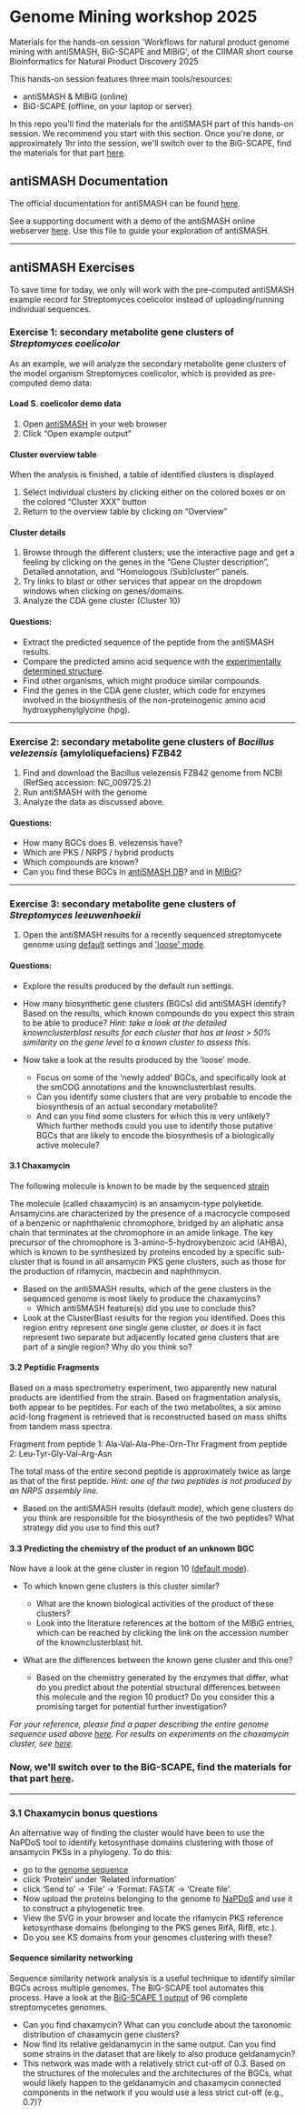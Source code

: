 # Genome Mining workshop 2025
Materials for the hands-on session 'Workflows for natural product genome mining with antiSMASH, BiG-SCAPE and MIBiG', of the CIIMAR short course Bioinformatics for Natural Product Discovery 2025

This hands-on session features three main tools/resources:
- antiSMASH & MIBiG (online)
- BiG-SCAPE (offline, on your laptop or server)

In this repo you'll find the materials for the antiSMASH part of this hands-on session. We recommend you start with this section.
Once you're done, or approximately 1hr into the session, we'll switch over to the BiG-SCAPE, find the materials for that part [here](https://github.com/CatarinaCarolina/BiG-SCAPE-workshop).

## antiSMASH Documentation

The official documentation for antiSMASH can be found [here](https://docs.antismash.secondarymetabolites.org).

See a supporting document with a demo of the antiSMASH online webserver [here](https://github.com/CatarinaCarolina/Genome-Mining-CIIMAR-2025/blob/main/antiSMASH_demo.pdf). Use this file to guide your exploration of antiSMASH.

------------

## antiSMASH Exercises

To save time for today, we only will work with the pre-computed antiSMASH example record for Streptomyces coelicolor instead of uploading/running individual sequences.

### Exercise 1: secondary metabolite gene clusters of _Streptomyces coelicolor_

As an example, we will analyze the secondary metabolite gene clusters of the model organism Streptomyces coelicolor, which is provided as pre-computed demo data:

#### Load S. coelicolor demo data

1.	Open [antiSMASH](http://antismash.secondarymetabolites.org/) in your web browser
2.	Click “Open example output”

#### Cluster overview table

When the analysis is finished, a table of identified clusters is displayed
1.	Select individual clusters by clicking either on the colored boxes or on the colored “Cluster XXX” button
2.	Return to the overview table by clicking on “Overview”

#### Cluster details

1.	Browse through the different clusters; use the interactive page and get a feeling by clicking on the genes in the “Gene Cluster description”, Detailed annotation, and “Homologous (Sub)cluster” panels.
2.	Try links to blast or other services that appear on the dropdown windows when clicking on genes/domains.
3.	Analyze the CDA gene cluster (Cluster 10)

#### Questions:

- Extract the predicted sequence of the peptide from the antiSMASH results.
- Compare the predicted amino acid sequence with the [experimentally determined structure](https://doi.org/10.1016/s1074-5521(02)00252-1).
- Find other organisms, which might produce similar compounds.
- Find the genes in the CDA gene cluster, which code for enzymes involved in the biosynthesis of the non-proteinogenic amino acid hydroxyphenylglycine (hpg).

------------

### Exercise 2: secondary metabolite gene clusters of _Bacillus velezensis_ (amyloliquefaciens) FZB42

1.	Find and download the Bacillus velezensis FZB42 genome from NCBI (RefSeq accession: NC_009725.2)
2.	Run antiSMASH with the genome
3.	Analyze the data as discussed above.

#### Questions:
- How many BGCs does B. velezensis have?
- Which are PKS / NRPS / hybrid products
- Which compounds are known?
- Can you find these BGCs in [antiSMASH DB](https://antismash-db.secondarymetabolites.org/)? and in [MIBiG](https://mibig.secondarymetabolites.org/)?

------------

### Exercise 3: secondary metabolite gene clusters of _Streptomyces leeuwenhoekii_

1. Open the antiSMASH results for a recently sequenced streptomycete genome using [default](http://bioinformatics.nl/~medem005/LN831790/index.html) settings and ['loose' mode](http://bioinformatics.nl/~medem005/LN831790_loose/index.html).

#### Questions:
- Explore the results produced by the default run settings.
 - How many biosynthetic gene clusters (BGCs) did antiSMASH identify? Based on the results, which known compounds do you expect this strain to be able to produce? _Hint: take a look at the detailed knownclusterblast results for each cluster that has at least > 50% similarity on the gene level to a known cluster to assess this._

- Now take a look at the results produced by the 'loose' mode.
  - Focus on some of the ‘newly added’ BGCs, and specifically look at the smCOG annotations and the knownclusterblast results.
  - Can you identify some clusters that are very probable to encode the biosynthesis of an actual secondary metabolite?
  - And can you find some clusters for which this is very unlikely? Which further methods could you use to identify those putative BGCs that are likely to encode the biosynthesis of a biologically active molecule?

#### 3.1 Chaxamycin

The following molecule is known to be made by the sequenced [strain](https://www.ebi.ac.uk/chebi/searchId.do?chebiId=CHEBI:69812)

The molecule (called chaxamycin) is an ansamycin-type polyketide. Ansamycins are characterized by the presence of a macrocycle composed of a benzenic or naphthalenic chromophore, bridged by an aliphatic ansa chain that terminates at the chromophore in an amide linkage. The key precursor of the chromophore is 3-amino-5-hydroxybenzoic acid (AHBA), which is known to be synthesized by proteins encoded by a specific sub-cluster that is found in all ansamycin PKS gene clusters, such as those for the production of rifamycin, macbecin and naphthmycin.

- Based on the antiSMASH results, which of the gene clusters in the sequenced genome is most likely to produce the chaxamycins?
  - Which antiSMASH feature(s) did you use to conclude this?
- Look at the ClusterBlast results for the region you identified. Does this region entry represent one single gene cluster, or does it in fact represent two separate but adjacently located gene clusters that are part of a single region? Why do you think so?

#### 3.2 Peptidic Fragments

Based on a mass spectrometry experiment, two apparently new natural products are identified from the strain. Based on fragmentation analysis, both appear to be peptides. For each of the two metabolites, a six amino acid-long fragment is retrieved that is reconstructed based on mass shifts from tandem mass spectra.

Fragment from peptide 1: Ala-Val-Ala-Phe-Orn-Thr
Fragment from peptide 2: Leu-Tyr-Gly-Val-Arg-Asn

The total mass of the entire second peptide is approximately twice as large as that of the first peptide. _Hint: one of the two peptides is not produced by an NRPS assembly line._

- Based on the antiSMASH results (default mode), which gene clusters do you think are responsible for the biosynthesis of the two peptides? What strategy did you use to find this out?

#### 3.3 Predicting the chemistry of the product of an unknown BGC

Now have a look at the gene cluster in region 10  ([default mode](http://bioinformatics.nl/~medem005/LN831790/index.html)).

- To which known gene clusters is this cluster similar?
  - What are the known biological activities of the product of these clusters?
  - Look into the literature references at the bottom of the MIBiG entries, which can be reached by clicking the link on the accession number of the knownclusterblast hit.

- What are the differences between the known gene cluster and this one?
  - Based on the chemistry generated by the enzymes that differ, what do you predict about the potential structural differences between this molecule and the region 10 product? Do you consider this a promising target for potential further investigation?


_For your reference, please find a paper describing the entire genome sequence used above [here](http://www.biomedcentral.com/1471-2164/16/485). For results on experiments on the chaxamycin cluster, see [here](https://aem.asm.org/content/81/17/5820.full)._


### Now, we'll switch over to the BiG-SCAPE, find the materials for that part [here](https://github.com/CatarinaCarolina/BiG-SCAPE-workshop).

------------

### 3.1 Chaxamycin bonus questions

An alternative way of finding the cluster would have been to use the NaPDoS tool to identify ketosynthase domains clustering with those of ansamycin PKSs in a phylogeny. To do this:
- go to the [genome sequence](https://www.ncbi.nlm.nih.gov/nuccore/LN831790)
- click ‘Protein’ under ‘Related information’
- click ‘Send to’ -> ‘File’ -> ‘Format: FASTA’ -> ‘Create file’.
- Now upload the proteins belonging to the genome to [NaPDoS](https://npdomainseeker.sdsc.edu/napdos2) and use it to construct a phylogenetic tree.
- View the SVG in your browser and locate the rifamycin PKS reference ketosynthase domains (belonging to the PKS genes RifA, RifB, etc.).
- Do you see KS domains from your genomes clustering with these?
	

#### Sequence similarity networking

Sequence similarity network analysis is a useful technique to identify similar BGCs  across multiple genomes. The BiG-SCAPE tool automates this process. Have a look at the [BiG-SCAPE 1 output](https://bigscape-corason.secondarymetabolites.org/streptomyces_example/) of 96 complete streptomycetes genomes.

- Can you find chaxamycin? What can you conclude about the taxonomic distribution of chaxamycin gene clusters?
- Now find its relative geldanamycin in the same output. Can you find some strains in the dataset that are likely to also produce geldanamycin?
- This network was made with a relatively strict cut-off of 0.3. Based on the structures of the molecules and the architectures of the BGCs, what would likely happen to the geldanamycin and chaxamycin connected components in the network if you would use a less strict cut-off (e.g., 0.7)?





